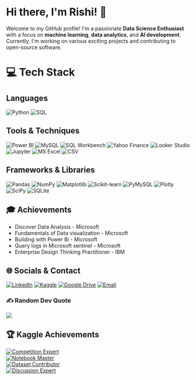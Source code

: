 # Hi there, I'm Rishi! 👋

Welcome to my GitHub profile! I'm a passionate **Data Science Enthusiast** with a focus on **machine learning**, **data analytics**, and **AI development**. Currently, I'm working on various exciting projects and contributing to open-source software.

# 💻 Tech Stack

## Languages  
![Python](https://img.shields.io/badge/python-3670A0?style=plastic&logo=python&logoColor=ffdd54)  ![SQL](https://img.shields.io/badge/SQL-%2307405e.svg?style=plastic&logo=sqlite&logoColor=white)  

## Tools & Techniques  
![Power BI](https://img.shields.io/badge/Power%20BI-F2C811?style=plastic&logo=power-bi&logoColor=black)  ![MySQL](https://img.shields.io/badge/MySQL-4479A1.svg?style=plastic&logo=mysql&logoColor=white)  ![SQL Workbench](https://img.shields.io/badge/SQL%20Workbench-%230074C6.svg?style=plastic&logo=mysql&logoColor=white)  ![Yahoo Finance](https://img.shields.io/badge/Yahoo%20Finance-6001D2.svg?style=plastic&logo=yahoo&logoColor=white)  ![Looker Studio](https://img.shields.io/badge/Looker%20Studio-4285F4.svg?style=plastic&logo=google&logoColor=white)  ![Jupyter](https://img.shields.io/badge/Jupyter-%23F37626.svg?style=plastic&logo=jupyter&logoColor=white)  ![MS Excel](https://img.shields.io/badge/MS%20Excel-217346?style=plastic&logo=microsoft-excel&logoColor=white)  ![CSV](https://img.shields.io/badge/CSV-%2300407D.svg?style=plastic&logo=microsoft&logoColor=white)  

## Frameworks & Libraries  
![Pandas](https://img.shields.io/badge/Pandas-%23150458.svg?style=plastic&logo=pandas&logoColor=white)  ![NumPy](https://img.shields.io/badge/NumPy-%23013243.svg?style=plastic&logo=numpy&logoColor=white)  ![Matplotlib](https://img.shields.io/badge/Matplotlib-%23F37626.svg?style=plastic&logo=python&logoColor=white)  ![Scikit-learn](https://img.shields.io/badge/Scikit--learn-%23F7931E.svg?style=plastic&logo=scikit-learn&logoColor=white)  ![PyMySQL](https://img.shields.io/badge/PyMySQL-4479A1.svg?style=plastic&logo=mysql&logoColor=white)  ![Plotly](https://img.shields.io/badge/Plotly-%233F4F75.svg?style=plastic&logo=plotly&logoColor=white)  ![SciPy](https://img.shields.io/badge/SciPy-%230C55A5.svg?style=plastic&logo=scipy&logoColor=white)  ![SQLite](https://img.shields.io/badge/SQLite-%2307405e.svg?style=plastic&logo=sqlite&logoColor=white)  


## 🎓 Achievements
- Discover Data Analysis - Microsoft
- Fundamentals of Data visualization - Microsoft 
- Building with Power Bi - Microsoft 
- Query logs in Microsoft sentinel - Microsoft
- Enterprise Design Thinking Practitioner - IBM

## 🌐 Socials & Contact  

[![LinkedIn](https://img.shields.io/badge/LinkedIn-%230077B5.svg?style=plastic&logo=linkedin&logoColor=white)](https://www.linkedin.com/in/rishi-datascience/)  [![Kaggle](https://img.shields.io/badge/Kaggle-%23020f48.svg?style=plastic&logo=kaggle&logoColor=white)](https://www.kaggle.com/rishigupta61)  [![Google Drive](https://img.shields.io/badge/Achievements-%234285F4.svg?style=plastic&logo=google-drive&logoColor=white)](https://drive.google.com/drive/folders/1LfqdQlWnnIFAv0f30_DmBdhvAN6Lqjkr?usp=sharing)  [![Email](https://img.shields.io/badge/Email-D14836?style=plastic&logo=gmail&logoColor=white)](rishigupta_official@hotmail.com|)  


### ✍️ Random Dev Quote
![](https://quotes-github-readme.vercel.app/api?type=horizontal&theme=radical)


## 🏆 Kaggle Achievements  

[![Competition Expert](https://img.shields.io/badge/Competition%20Expert-%23FFD700.svg?style=plastic&logo=kaggle&logoColor=black)](https://www.kaggle.com/rishigupta61)  
[![Notebook Master](https://img.shields.io/badge/Notebook%20Master-%23020f48.svg?style=plastic&logo=kaggle&logoColor=white)](https://www.kaggle.com/rishigupta61)  
[![Dataset Contributor](https://img.shields.io/badge/Dataset%20Contributor-%23158EED.svg?style=plastic&logo=kaggle&logoColor=white)](https://www.kaggle.com/rishigupta61)  
[![Discussion Expert](https://img.shields.io/badge/Discussion%20Expert-%23FFA500.svg?style=plastic&logo=kaggle&logoColor=black)](https://www.kaggle.com/rishigupta61)  

